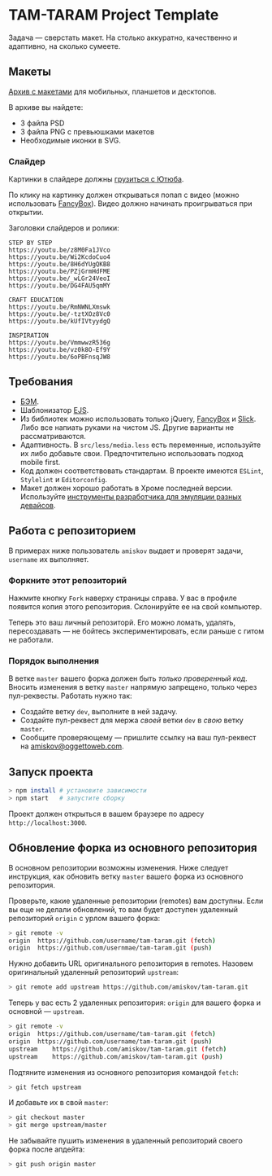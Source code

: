 # TAM-TARAM Project Template
Задача — сверстать макет. На столько аккуратно, качественно и адаптивно, на сколько сумеете.

## Макеты
[Архив с макетами](https://yadi.sk/d/GJ7FD6dM3JiTkC) для мобильных, планшетов и десктопов.

В архиве вы найдете:
* 3 файла PSD
* 3 файла PNG с превьюшками макетов
* Необходимые иконки в SVG.

### Слайдер
Картинки в слайдере должны [грузиться с Ютюба](http://stackoverflow.com/questions/2068344/how-do-i-get-a-youtube-video-thumbnail-from-the-youtube-api?answertab=votes#tab-top).

По клику на картинку должен открываться попап с видео (можно использовать [FancyBox](http://fancyapps.com/fancybox/3/)). Видео должно начинать проигрываться при открытии.

Заголовки слайдеров и ролики:

```
STEP BY STEP
https://youtu.be/z8M0Fa1JVco
https://youtu.be/Wi2KcdoCuo4
https://youtu.be/8H6dYUgQKB8
https://youtu.be/PZjGrmHdFME
https://youtu.be/_wLGr24VeoI
https://youtu.be/DG4FAU5qmMY

CRAFT EDUCATION
https://youtu.be/RmNWNLXmswk
https://youtu.be/-tztXOz8Vc0
https://youtu.be/kUfIVtyydgQ

INSPIRATION
https://youtu.be/VmmwwzR536g
https://youtu.be/vz0k8O-Ef9Y
https://youtu.be/6oPBFnsqJW8
```

## Требования
* [БЭМ](https://ru.bem.info/methodology/).
* Шаблонизатор [EJS](https://github.com/mde/ejs).
* Из библиотек можно использовать только jQuery, [FancyBox](http://fancyapps.com/fancybox/3/) и [Slick](http://kenwheeler.github.io/slick/). Либо все напиать руками на чистом JS. Другие варианты не рассматриваются.
* Адаптивность. В `src/less/media.less` есть переменные, используйте их либо добавьте свои. Предпочтительно использовать подход mobile first.
* Код должен соответствовать стандартам. В проекте имеются `ESLint`, `Stylelint` и `Editorconfig`.
* Макет должен хорошо работать в Хроме последней версии. Используйте [инструменты разработчика для эмуляции разных девайсов](https://developers.google.com/web/tools/chrome-devtools/device-mode/).

## Работа с репозиторием
В примерах ниже пользователь `amiskov` выдает и проверят задачи, `username` их выполняет.

### Форкните этот репозиторий
Нажмите кнопку `Fork` наверху страницы справа. У вас в профиле появится копия этого репозитория. Склонируйте ее на свой компьютер.
 
Теперь это ваш личный репозиторй. Его можно ломать, удалять, пересоздавать — не бойтесь экспериментировать, если раньше с гитом не работали.

### Порядок выполнения
В ветке `master` вашего форка должен быть _только проверенный код_. Вносить изменения в ветку `master` напрямую запрещено, только через пул-реквесты. Работать нужно так:

* Создайте ветку `dev`, выполните в ней задачу.
* Создайте пул-реквест для мержа _своей_ ветки `dev` в _свою_ ветку `master`.
* Сообщите проверяющему — пришлите ссылку на ваш пул-реквест на amiskov@oggettoweb.com.

## Запуск проекта
```bash
> npm install # установите зависимости
> npm start   # запустите сборку
```

Проект должен открыться в вашем браузере по адресу `http://localhost:3000`.

## Обновление форка из основного репозитория
В основном репозитории возможны изменения. Ниже следует инструкция, как обновить ветку `master` вашего форка из основного репозитория.

Проверьте, какие удаленные репозитории (remotes) вам доступны. Если вы еще не делали обновлений, то вам будет доступен удаленный репозиторий `origin` с урлом вашего форка:

```sh
> git remote -v
origin  https://github.com/username/tam-taram.git (fetch)
origin  https://github.com/usernmae/tam-taram.git (push)
```

Нужно добавить URL оригинального репозитория в remotes. Назовем оригинальный удаленный репозиторий `upstream`:

```sh
> git remote add upstream https://github.com/amiskov/tam-taram.git
```

Теперь у вас есть 2 удаленных репозитория: `origin` для вашего форка и основной — `upstream`.

```sh
> git remote -v
origin  https://github.com/username/tam-taram.git (fetch)
origin  https://github.com/username/tam-taram.git (push)
upstream    https://github.com/amiskov/tam-taram.git (fetch)
upstream    https://github.com/amiskov/tam-taram.git (push)
```

Подтяните изменения из основного репозитория командой `fetch`:

```sh
> git fetch upstream 
```

И добавьте их в свой `master`:

```sh
> git checkout master
> git merge upstream/master
```

Не забывайте пушить изменения в удаленный репозиторий своего форка после апдейта:

```sh
> git push origin master
```
